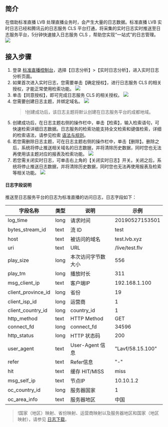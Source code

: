 ## 简介
在借助标准直播 LVB 处理直播业务时，会产生大量的日志数据。标准直播 LVB 实时日志已经和腾讯云的日志服务 CLS 平台打通，将采集的实时日志实时推送至日志服务平台，5分钟快速接入日志服务 CLS ，帮助您实现“一站式”的日志管理。
![](https://main.qcloudimg.com/raw/5d8310deca5c97cd7225a297425c6089.png)

## 接入步骤

1. 登录 [标准直播控制台](https://console.cloud.tencent.com/live)，选择【日志分析】>【实时日志分析】，进入实时日志分析页面。
2. 如果首次进入实时日志，您需要单击【确定授权】，进行日志服务 CLS 的相关授权，才能正常使用检索功能。
   ![](https://main.qcloudimg.com/raw/9f343f94f60129df6352476892e23b78.png)
3. 单击【同意授权】，即可完成日志服务 CLS 的相关授权。
   ![](https://main.qcloudimg.com/raw/fb15cb0c2ec7b80d72866acaf1ce8a8a.png)
4. 您需要创建日志主题，并绑定域名。
	 ![](https://main.qcloudimg.com/raw/af3d8210ffe652d0622b8fc2a72fdb09.png)
	 >!创建成功后，该日志主题将默认创建在日志服务平台的成都地域。
5. 创建成功后，在日志主题右侧的操作栏中，单击【检索】，输入检索语句，可快速检索详细日志数据。日志服务的检索功能支持全文检索和键值检索，详细的检索语法，请参见检索 [语法与规则](https://cloud.tencent.com/document/product/614/16982)。
6. 若您需删除日志主题，可在日志主题右侧的操作栏中，单击【删除】。删除之后，系统将停止推送相关域名的日志数据，并将清除历史数据，同时您也无法再使用该主题对应的报表及检索功能。
	 ![](https://main.qcloudimg.com/raw/1c9420e60e645539906f35a4c1118e53.png)
7. 若您需关闭实时日志，可单击右上角的【关闭实时日志】开关。关闭之后，系统将停止推送日志数据，并将清除历史数据，同时您也无法再使用报表及检索等相关功能。
	 ![](https://main.qcloudimg.com/raw/29219ee80594c47ab55fc58185fe9017.png)


#### 日志字段说明
推送至日志服务平台的日志为标准直播的访问日志，日志字段如下：

| 字段名称           | 类型 | 说明               | 示例             |
| ------------------ | ---- | ------------------ | ---------------- |
| log_time           | long | 请求时间           | 20190527153501   |
| bytes_stream_id    | text | 流 ID              | test             |
| host               | text | 被访问的域名       | test.lvb.xyz     |
| uri                | text | URL                | /live/test.flv   |
| play_size          | long | 本次访问字节数大小 | 556              |
| play_tm            | long | 播放时长           | 311              |
| msg_client_ip      | text | 客户端IP           | 192.168.1.100    |
| client_province_id | long | 省份               | 19               |
| client_isp_id      | long | 运营商             | 1                |
| client_country_id  | long | country_id         | 1                |
| http_method        | text | HTTP Method        | GET              |
| connect_fd         | long | connect_fd         | 34596            |
| http_status        | long | HTTP 状态码        | 200              |
| user_agent         | text | User-Agent 信息    | "Lavf/58.15.100" |
| refer              | text | Refer信息          | "-"              |
| hit                | text | 缓存 HIT/MISS      | miss             |
| msg_self_ip        | text | 节点IP             | 10.10.1.2        |
| oc_country_id      | long | 服务器国家         | 1                |
| oc_area_info       | text | 服务器地区         | 中国             |

> !国家（地区）映射、省份映射、运营商映射以及服务器地区和国家（地区映射），请参见 [日志下载](https://cloud.tencent.com/document/product/267/33998)。

